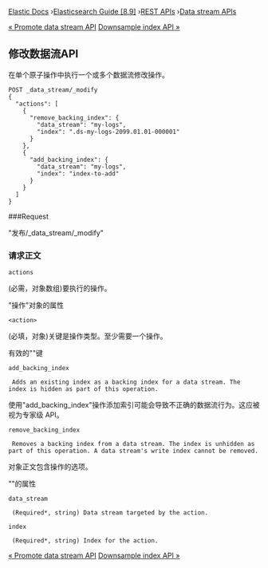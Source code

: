

[Elastic Docs](/guide/) ›[Elasticsearch Guide [8.9]](index.md) ›[REST
APIs](rest-apis.md) ›[Data stream APIs](data-stream-apis.md)

[« Promote data stream API](promote-data-stream-api.md) [Downsample index
API »](indices-downsample-data-stream.md)

## 修改数据流API

在单个原子操作中执行一个或多个数据流修改操作。

    
    
    POST _data_stream/_modify
    {
      "actions": [
        {
          "remove_backing_index": {
            "data_stream": "my-logs",
            "index": ".ds-my-logs-2099.01.01-000001"
          }
        },
        {
          "add_backing_index": {
            "data_stream": "my-logs",
            "index": "index-to-add"
          }
        }
      ]
    }

###Request

"发布/_data_stream/_modify"

### 请求正文

`actions`

    

(必需，对象数组)要执行的操作。

"操作"对象的属性

`<action>`

    

(必填，对象)关键是操作类型。至少需要一个操作。

有效的<action>""键

`add_backing_index`

     Adds an existing index as a backing index for a data stream. The index is hidden as part of this operation. 

使用"add_backing_index"操作添加索引可能会导致不正确的数据流行为。这应被视为专家级 API。

`remove_backing_index`

     Removes a backing index from a data stream. The index is unhidden as part of this operation. A data stream's write index cannot be removed. 

对象正文包含操作的选项。

""的属性<action>

`data_stream`

     (Required*, string) Data stream targeted by the action. 
`index`

     (Required*, string) Index for the action. 

[« Promote data stream API](promote-data-stream-api.md) [Downsample index
API »](indices-downsample-data-stream.md)

